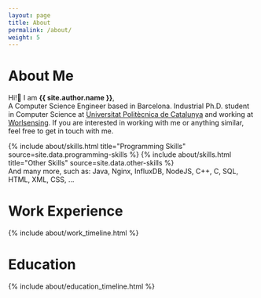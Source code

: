 ```yaml
---
layout: page
title: About
permalink: /about/
weight: 5
---
```


# **About Me**

Hi!:wave: I am **{{ site.author.name }}**,<br>
A Computer Science Engineer based in Barcelona. Industrial Ph.D. student in Computer Science at
<a href='https://www.upc.edu' target='_blank'>Universitat Politècnica de Catalunya</a> and working at
<a href='https://www.worldsensing.com/' target='_blank'>Worlsensing</a>. If you are interested in working
with me or anything similar, feel free to get in touch with me.

<div class="row">
{% include about/skills.html title="Programming Skills" source=site.data.programming-skills %}
{% include about/skills.html title="Other Skills" source=site.data.other-skills %}
</div>
And many more, such as: Java, Nginx, InfluxDB, NodeJS, C++, C, SQL, HTML, XML, CSS, ...

# **Work Experience**

<div class="row">
{% include about/work_timeline.html %}
</div>

# **Education**

<div class="row">
{% include about/education_timeline.html %}
</div>
